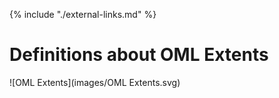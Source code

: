 {% include "./external-links.md" %}

# Definitions about OML Extents

![OML Extents](images/OML Extents.svg)
